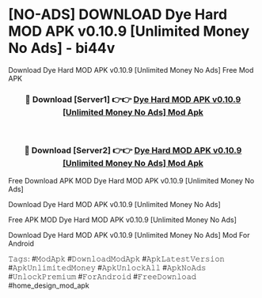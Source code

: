 # [NO-ADS] DOWNLOAD Dye Hard MOD APK v0.10.9 [Unlimited Money No Ads] - bi44v
Download Dye Hard MOD APK v0.10.9 [Unlimited Money No Ads] Free Mod APK

<div align="center">
<h3>🔴 Download [Server1] 👉👉 <a href="https://apk-comot.site?title=Dye_Hard_MOD_APK_v0.10.9_[Unlimited_Money_No_Ads]">Dye Hard MOD APK v0.10.9 [Unlimited Money No Ads] Mod Apk</a></h3><br>

<h3>🔴 Download [Server2] 👉👉 <a href="https://apk-comot.site?title=Dye_Hard_MOD_APK_v0.10.9_[Unlimited_Money_No_Ads]">Dye Hard MOD APK v0.10.9 [Unlimited Money No Ads] Mod Apk</a></h3>
</div>


Free Download APK MOD Dye Hard MOD APK v0.10.9 [Unlimited Money No Ads]

Download Dye Hard MOD APK v0.10.9 [Unlimited Money No Ads] 

Free APK MOD Dye Hard MOD APK v0.10.9 [Unlimited Money No Ads] 

Download Dye Hard MOD APK v0.10.9 [Unlimited Money No Ads] Mod For Android

𝚃𝚊𝚐𝚜: #𝙼𝚘𝚍𝙰𝚙𝚔 #𝙳𝚘𝚠𝚗𝚕𝚘𝚊𝚍𝙼𝚘𝚍𝙰𝚙𝚔 #𝙰𝚙𝚔𝙻𝚊𝚝𝚎𝚜𝚝𝚅𝚎𝚛𝚜𝚒𝚘𝚗 #𝙰𝚙𝚔𝚄𝚗𝚕𝚒𝚖𝚒𝚝𝚎𝚍𝙼𝚘𝚗𝚎𝚢 #𝙰𝚙𝚔𝚄𝚗𝚕𝚘𝚌𝚔𝙰𝚕𝚕 #𝙰𝚙𝚔𝙽𝚘𝙰𝚍𝚜 #𝚄𝚗𝚕𝚘𝚌𝚔𝙿𝚛𝚎𝚖𝚒𝚞𝚖 #𝙵𝚘𝚛𝙰𝚗𝚍𝚛𝚘𝚒𝚍 #𝙵𝚛𝚎𝚎𝙳𝚘𝚠𝚗𝚕𝚘𝚊𝚍 #home_design_mod_apk
